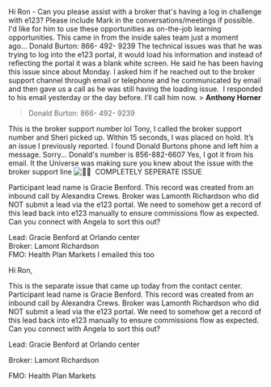 Hi Ron - Can you please assist with a broker that's having a log in challenge with e123? Please include Mark in the conversations/meetings if possible. I'd like for him to use these opportunities as on-the-job learning opportunities. This came in from the inside sales team just a moment ago... Donald Burton: 866- 492- 9239 The technical issues was that he was trying to log into the e123 portal, it would load his information and instead of reflecting the portal it was a blank white screen. He said he has been having this issue since about Monday. I asked him if he reached out to the broker support channel through email or telephone and he communicated by email and then gave us a call as he was still having the loading issue.  I responded to his email yesterday or the day before. I’ll call him now. > **Anthony Horner** 
> 
> Donald Burton: 866- 492- 9239

This is the broker support number lol Tony, I called the broker support number and Sheri picked up. Within 15 seconds, I was placed on hold. It’s an issue I previously reported. I found Donald Burtons phone and left him a message. Sorry... Donald's number is 856-882-6607 Yes, I got it from his email. It the Universe was making sure you knew about the issue with the broker support line ![👊🏼](https://statics.teams.cdn.office.net//evergreen-assets/personal-expressions/v2/assets/emoticons//1f44a_oncomingfist/default/100_f_s3.png?v=v22)  COMPLETELY SEPERATE ISSUE

Participant lead name is Gracie Benford. This record was created from an inbound call by Alexandra Crews. Broker was Lamonth Richardson who did NOT submit a lead via the e123 portal. We need to somehow get a record of this lead back into e123 manually to ensure commissions flow as expected. Can you connect with Angela to sort this out?

Lead: Gracie Benford at Orlando center  
Broker: Lamont Richardson  
FMO: Health Plan Markets I emailed this too

Hi Ron,

This is the separate issue that came up today from the contact center. Participant lead name is Gracie Benford. This record was created from an inbound call by Alexandra Crews. Broker was Lamonth Richardson who did NOT submit a lead via the e123 portal. We need to somehow get a record of this lead back into e123 manually to ensure commissions flow as expected. Can you connect with Angela to sort this out?

Lead: Gracie Benford at Orlando center

Broker: Lamont Richardson

FMO: Health Plan Markets